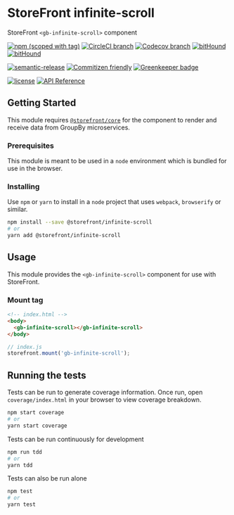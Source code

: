# StoreFront infinite-scroll

StoreFront `<gb-infinite-scroll>` component

[![npm (scoped with tag)](https://img.shields.io/npm/v/@storefront/infinite-scroll.svg?style=flat-square)](https://www.npmjs.com/package/@storefront/infinite-scroll)
[![CircleCI branch](https://img.shields.io/circleci/project/github/groupby/storefront-infinite-scroll/master.svg?style=flat-square)](https://circleci.com/gh/groupby/storefront-infinite-scroll/tree/master)
[![Codecov branch](https://img.shields.io/codecov/c/github/groupby/storefront-infinite-scroll/master.svg?style=flat-square)](https://codecov.io/gh/groupby/storefront-infinite-scroll)
[![bitHound](https://img.shields.io/bithound/code/github/groupby/storefront-infinite-scroll.svg?style=flat-square)](https://www.bithound.io/github/groupby/storefront-infinite-scroll)
[![bitHound](https://img.shields.io/bithound/dependencies/github/groupby/storefront-infinite-scroll.svg?style=flat-square)](https://www.bithound.io/github/groupby/storefront-infinite-scroll)

[![semantic-release](https://img.shields.io/badge/%20%20%F0%9F%93%A6%F0%9F%9A%80-semantic--release-e10079.svg?style=flat-square)](https://github.com/semantic-release/semantic-release)
[![Commitizen friendly](https://img.shields.io/badge/commitizen-friendly-brightgreen.svg?style=flat-square)](http://commitizen.github.io/cz-cli/)
[![Greenkeeper badge](https://badges.greenkeeper.io/groupby/storefront-infinite-scroll.svg)](https://greenkeeper.io/)

[![license](https://img.shields.io/github/license/mashape/apistatus.svg?style=flat-square)](https://choosealicense.com/licenses/mit/)
[![API Reference](https://img.shields.io/badge/API_reference-latest-blue.svg?style=flat-square)](https://groupby.github.io/storefront-infinite-scroll/)

## Getting Started

This module requires [`@storefront/core`](https://www.npmjs.com/package/@storefront/core) for the component to render
and receive data from GroupBy microservices.

### Prerequisites

This module is meant to be used in a `node` environment which is bundled for use in the browser.

### Installing

Use `npm` or `yarn` to install in a `node` project that uses `webpack`, `browserify` or similar.

```sh
npm install --save @storefront/infinite-scroll
# or
yarn add @storefront/infinite-scroll
```

## Usage

This module provides the `<gb-infinite-scroll>` component for use with StoreFront.

### Mount tag

```html
<!-- index.html -->
<body>
  <gb-infinite-scroll></gb-infinite-scroll>
</body>
```

```js
// index.js
storefront.mount('gb-infinite-scroll');
```

## Running the tests

Tests can be run to generate coverage information.
Once run, open `coverage/index.html` in your browser to view coverage breakdown.

```sh
npm start coverage
# or
yarn start coverage
```

Tests can be run continuously for development

```sh
npm run tdd
# or
yarn tdd
```

Tests can also be run alone

```sh
npm test
# or
yarn test
```
